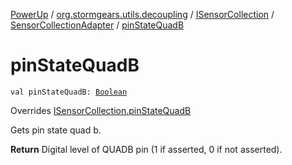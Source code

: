 [PowerUp](../../../index.md) / [org.stormgears.utils.decoupling](../../index.md) / [ISensorCollection](../index.md) / [SensorCollectionAdapter](index.md) / [pinStateQuadB](./pin-state-quad-b.md)

# pinStateQuadB

`val pinStateQuadB: `[`Boolean`](https://kotlinlang.org/api/latest/jvm/stdlib/kotlin/-boolean/index.html)

Overrides [ISensorCollection.pinStateQuadB](../pin-state-quad-b.md)

Gets pin state quad b.

**Return**
Digital level of QUADB pin (1 if asserted, 0 if not asserted).

